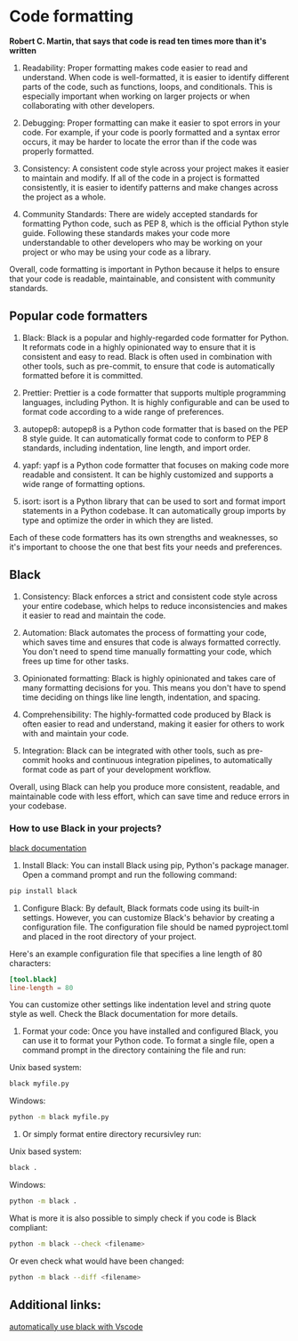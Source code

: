 # Code formatting

**Robert C. Martin, that says that code is read ten times more than it's written**

1. Readability: Proper formatting makes code easier to read and understand. When code is well-formatted, it is easier to identify different parts of the code, such as functions, loops, and conditionals. This is especially important when working on larger projects or when collaborating with other developers.

1. Debugging: Proper formatting can make it easier to spot errors in your code. For example, if your code is poorly formatted and a syntax error occurs, it may be harder to locate the error than if the code was properly formatted.

1. Consistency: A consistent code style across your project makes it easier to maintain and modify. If all of the code in a project is formatted consistently, it is easier to identify patterns and make changes across the project as a whole.

1. Community Standards: There are widely accepted standards for formatting Python code, such as PEP 8, which is the official Python style guide. Following these standards makes your code more understandable to other developers who may be working on your project or who may be using your code as a library.

Overall, code formatting is important in Python because it helps to ensure that your code is readable, maintainable, and consistent with community standards.

## Popular code formatters

1. Black: Black is a popular and highly-regarded code formatter for Python. It reformats code in a highly opinionated way to ensure that it is consistent and easy to read. Black is often used in combination with other tools, such as pre-commit, to ensure that code is automatically formatted before it is committed.

1. Prettier: Prettier is a code formatter that supports multiple programming languages, including Python. It is highly configurable and can be used to format code according to a wide range of preferences.

1. autopep8: autopep8 is a Python code formatter that is based on the PEP 8 style guide. It can automatically format code to conform to PEP 8 standards, including indentation, line length, and import order.

1. yapf: yapf is a Python code formatter that focuses on making code more readable and consistent. It can be highly customized and supports a wide range of formatting options.

1. isort: isort is a Python library that can be used to sort and format import statements in a Python codebase. It can automatically group imports by type and optimize the order in which they are listed.

Each of these code formatters has its own strengths and weaknesses, so it's important to choose the one that best fits your needs and preferences.


## Black

1. Consistency: Black enforces a strict and consistent code style across your entire codebase, which helps to reduce inconsistencies and makes it easier to read and maintain the code.

1. Automation: Black automates the process of formatting your code, which saves time and ensures that code is always formatted correctly. You don't need to spend time manually formatting your code, which frees up time for other tasks.

1. Opinionated formatting: Black is highly opinionated and takes care of many formatting decisions for you. This means you don't have to spend time deciding on things like line length, indentation, and spacing.

1. Comprehensibility: The highly-formatted code produced by Black is often easier to read and understand, making it easier for others to work with and maintain your code.

1. Integration: Black can be integrated with other tools, such as pre-commit hooks and continuous integration pipelines, to automatically format code as part of your development workflow.

Overall, using Black can help you produce more consistent, readable, and maintainable code with less effort, which can save time and reduce errors in your codebase.


### How to use Black in your projects?  

[black documentation](https://black.readthedocs.io/en/stable/index.html)

1. Install Black: You can install Black using pip, Python's package manager. Open a command prompt and run the following command:  
```bash
pip install black
```

1. Configure Black: By default, Black formats code using its built-in settings. However, you can customize Black's behavior by creating a configuration file. The configuration file should be named pyproject.toml and placed in the root directory of your project.

Here's an example configuration file that specifies a line length of 80 characters:

```toml
[tool.black]
line-length = 80
```
You can customize other settings like indentation level and string quote style as well. Check the Black documentation for more details.

1. Format your code: Once you have installed and configured Black, you can use it to format your Python code. To format a single file, open a command prompt in the directory containing the file and run:

Unix based system:  
```bash
black myfile.py
```  
Windows:  
```bash
python -m black myfile.py
``` 
1. Or simply format entire directory recursivley run:
   
Unix based system:  
```bash
black .
```  
Windows:  
```bash
python -m black .
```


What is more it is also possible to simply check if you code is Black compliant:
```bash
python -m black --check <filename>
```
Or even check what would have been changed:

```bash
python -m black --diff <filename>
```


## Additional links:

[automatically use black with Vscode](https://dev.to/adamlombard/how-to-use-the-black-python-code-formatter-in-vscode-3lo0)